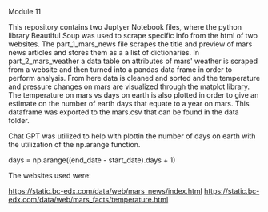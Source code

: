 Module 11

This repository contains two Juptyer Notebook files, where the python library Beautiful Soup was used to scrape specific info from the html of two websites. The part_1_mars_news file scrapes the title and preview of mars news articles and stores them as a a list of dictionaries. In part_2_mars_weather a data table on attributes of mars' weather is scraped from a website and then turned into a pandas data frame in order to perform analysis. From here data is cleaned and sorted and the temperature and pressure changes on mars are visualized through the matplot library. The temperature on mars vs days on earth is also plotted in order to give an estimate on the number of earth days that equate to a year on mars. This dataframe was exported to the mars.csv that can be found in the data folder.

Chat GPT was utilized to help with plottin the number of days on earth with the utilization of the np.arange function.

days = np.arange((end_date - start_date).days + 1)

The websites used were:

https://static.bc-edx.com/data/web/mars_news/index.html
https://static.bc-edx.com/data/web/mars_facts/temperature.html
